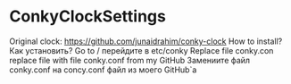 # ConkyClockSettings
Original clock: https://github.com/junaidrahim/conky-clock
How to install? Как установить?
Go to / перейдите в etc/conky
Replace file conky.con replace file with file conky.conf from my GitHub
Замениите файл conky.conf на concy.conf файл из моего GitHub`а
